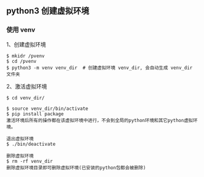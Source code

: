 ## python3 创建虚拟环境

### 使用 venv

1、创建虚拟环境

    $ mkidr /pvenv
    $ cd /pvenv
    $ python3 -m venv venv_dir  # 创建虚拟环境 venv_dir, 会自动生成 venv_dir 文件夹
    
2、激活虚拟环境
    
    $ cd venv_dir/
    
    $ source venv_dir/bin/activate
    $ pip install package
    激活环境后所有的操作都在该虚拟环境中进行，不会到全局的python环境和其它python虚拟环境。
    
    退出虚拟环境
    $ ./bin/deactivate
    
    删除虚拟环境
    $ rm -rf venv_dir
    删除虚拟环境目录即可删除虚拟环境(已安装的python包都会被删除)